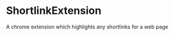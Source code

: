 ShortlinkExtension
==================

A chrome extension which highlights any shortlinks for a web page
